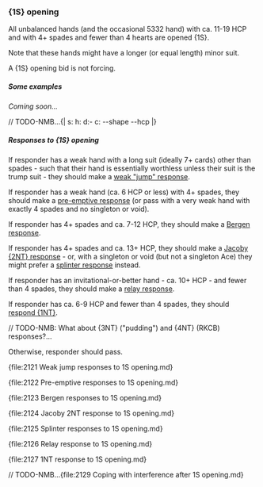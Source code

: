 ### <a name="1S_opening"> {1S} opening

All unbalanced hands (and the occasional 5332 hand) with ca. 11-19 HCP and with 4+ spades and fewer than 4 hearts are opened {1S}.

Note that these hands might have a longer (or equal length) minor suit.

A {1S} opening bid is not forcing.

##### Some examples

_Coming soon..._

// TODO-NMB...{| s: h: d:- c: --shape --hcp |}

##### Responses to {1S} opening

If responder has a weak hand with a long suit (ideally 7+ cards) other than spades - such that their hand is essentially worthless unless their suit is the trump suit - they should make a [weak "jump" response](#Weak_jump_responses_to_1S_opening).

If responder has a weak hand (ca. 6 HCP or less) with 4+ spades, they should make a [pre-emptive response](#Pre-emptive_responses_to_1S_opening) (or pass with a very weak hand with exactly 4 spades and no singleton or void).

If responder has 4+ spades and ca. 7-12 HCP, they should make a [Bergen response](#Bergen_responses_to_1S_opening).

If responder has 4+ spades and ca. 13+ HCP, they should make a [Jacoby {2NT} response](#Jacoby_2NT_response_to_1S_opening) - or, with a singleton or void (but not a singleton Ace) they might prefer a [splinter response](#Splinter_responses_to_1S_opening) instead.

If responder has an invitational-or-better hand - ca. 10+ HCP - and fewer than 4 spades, they should make a [relay response](#Relay_response_to_1S_opening).

If responder has ca. 6-9 HCP and fewer than 4 spades, they should [respond {1NT}](#1NT_response_to_1S_opening).

// TODO-NMB: What about {3NT} ("pudding") and {4NT} (RKCB) responses?...

Otherwise, responder should pass.

{file:2121 Weak jump responses to 1S opening.md}

{file:2122 Pre-emptive responses to 1S opening.md}

{file:2123 Bergen responses to 1S opening.md}

{file:2124 Jacoby 2NT response to 1S opening.md}

{file:2125 Splinter responses to 1S opening.md}

{file:2126 Relay response to 1S opening.md}

{file:2127 1NT response to 1S opening.md}

// TODO-NMB...{file:2129 Coping with interference after 1S opening.md}
